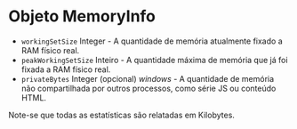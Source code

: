 # Objeto MemoryInfo

* `workingSetSize` Integer - A quantidade de memória atualmente fixado a RAM físico real.
* `peakWorkingSetSize` Inteiro - A quantidade máxima de memória que já foi fixada a RAM físico real.
* `privateBytes` Integer (opcional) _windows_ - A quantidade de memória não compartilhada por outros processos, como série JS ou conteúdo HTML.

Note-se que todas as estatísticas são relatadas em Kilobytes.
